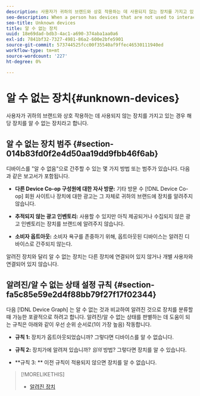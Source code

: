 ```yaml
---
description: 사용자가 귀하의 브랜드와 상호 작용하는 데 사용되지 않는 장치를 가지고 있는 경우 해당 장치를 알 수 없는 장치라고 합니다.
seo-description: When a person has devices that are not used to interact with your brand, those devices are called unknown devices.
seo-title: Unknown devices
title: 알 수 없는 장치
uuid: 18e69dad-bdb3-4ac1-a690-374aba1aa0a6
exl-id: 7841bf32-7327-4981-86a2-600e2bfe5901
source-git-commit: 573744525fcc00f35540af9ffec46530111940ed
workflow-type: tm+mt
source-wordcount: '227'
ht-degree: 0%

---
```


# 알 수 없는 장치{#unknown-devices}

사용자가 귀하의 브랜드와 상호 작용하는 데 사용되지 않는 장치를 가지고 있는 경우 해당 장치를 알 수 없는 장치라고 합니다.

## 알 수 없는 장치 범주 {#section-014b83fd0f2e4d50aa19dd9fbb46f6ab}

디바이스를 &quot;알 수 없음&quot;으로 간주할 수 있는 몇 가지 방법 또는 범주가 있습니다. 다음과 같은 보고서가 포함됩니다.

* **다른 Device Co-op 구성원에 대한 자사 방문:** 기타 방문 수 [!DNL Device Co-op] 회원 사이트나 장치에 대한 광고는 그 자체로 귀하의 브랜드에 장치를 알려주지 않습니다.

* **추적되지 않는 광고 인벤토리:** 사용할 수 있지만 아직 제공되거나 수집되지 않은 광고 인벤토리는 장치를 브랜드에 알려주지 않습니다.
* **소비자 옵트아웃:** 소비자 욕구를 존중하기 위해, 옵트아웃된 디바이스는 알려진 디바이스로 간주되지 않는다.

알려진 장치와 달리 알 수 없는 장치는 다른 장치에 연결되어 있지 않거나 개별 사용자와 연결되어 있지 않습니다.

## 알려진/알 수 없는 상태 설정 규칙 {#section-fa5c85e59e2d4f88bb79f27f17f02344}

다음 [!DNL Device Graph] 는 알 수 없는 것과 비교하여 알려진 것으로 장치를 분류할 때 가능한 포괄적으로 하려고 합니다. 알려진/알 수 없는 상태를 판별하는 데 도움이 되는 규칙은 아래와 같이 우선 순위 순서로(1이 가장 높음) 작동합니다.

* **규칙 1:** 장치가 옵트아웃되었습니까? 그렇다면 디바이스를 알 수 없습니다.
* **규칙 2:** 장치가에 알려져 있습니까? *임의* 방법? 그렇다면 장치를 알 수 있습니다.

* **규칙 3: ** 이전 규칙이 적용되지 않으면 장치를 알 수 없습니다.

>[!MORELIKETHIS]
>
>* [알려진 장치](../processes/known-device.md#concept-8e87c276819a48bfac5cef10b45216d1)

